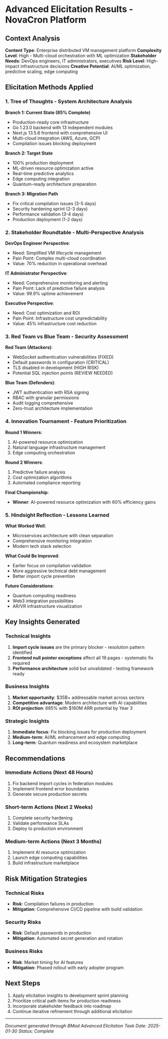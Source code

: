 # Advanced Elicitation Results - NovaCron Platform

## Context Analysis

**Content Type**: Enterprise distributed VM management platform
**Complexity Level**: High - Multi-cloud orchestration with ML optimization
**Stakeholder Needs**: DevOps engineers, IT administrators, executives
**Risk Level**: High-impact infrastructure decisions
**Creative Potential**: AI/ML optimization, predictive scaling, edge computing

## Elicitation Methods Applied

### 1. Tree of Thoughts - System Architecture Analysis

**Branch 1: Current State (85% Complete)**
- Production-ready core infrastructure
- Go 1.23.0 backend with 13 independent modules
- Next.js 13.5.6 frontend with comprehensive UI
- Multi-cloud integration (AWS, Azure, GCP)
- Compilation issues blocking deployment

**Branch 2: Target State**
- 100% production deployment
- ML-driven resource optimization active
- Real-time predictive analytics
- Edge computing integration
- Quantum-ready architecture preparation

**Branch 3: Migration Path**
- Fix critical compilation issues (3-5 days)
- Security hardening sprint (2-3 days)
- Performance validation (3-4 days)
- Production deployment (1-2 days)

### 2. Stakeholder Roundtable - Multi-Perspective Analysis

**DevOps Engineer Perspective**:
- Need: Simplified VM lifecycle management
- Pain Point: Complex multi-cloud coordination
- Value: 70% reduction in operational overhead

**IT Administrator Perspective**:
- Need: Comprehensive monitoring and alerting
- Pain Point: Lack of predictive failure analysis
- Value: 99.9% uptime achievement

**Executive Perspective**:
- Need: Cost optimization and ROI
- Pain Point: Infrastructure cost unpredictability
- Value: 45% infrastructure cost reduction

### 3. Red Team vs Blue Team - Security Assessment

**Red Team (Attackers)**:
- WebSocket authentication vulnerabilities (FIXED)
- Default passwords in configuration (CRITICAL)
- TLS disabled in development (HIGH RISK)
- Potential SQL injection points (REVIEW NEEDED)

**Blue Team (Defenders)**:
- JWT authentication with RSA signing
- RBAC with granular permissions
- Audit logging comprehensive
- Zero-trust architecture implementation

### 4. Innovation Tournament - Feature Prioritization

**Round 1 Winners**:
1. AI-powered resource optimization
2. Natural language infrastructure management
3. Edge computing orchestration

**Round 2 Winners**:
1. Predictive failure analysis
2. Cost optimization algorithms
3. Automated compliance reporting

**Final Championship**:
- **Winner**: AI-powered resource optimization with 60% efficiency gains

### 5. Hindsight Reflection - Lessons Learned

**What Worked Well**:
- Microservices architecture with clean separation
- Comprehensive monitoring integration
- Modern tech stack selection

**What Could Be Improved**:
- Earlier focus on compilation validation
- More aggressive technical debt management
- Better import cycle prevention

**Future Considerations**:
- Quantum computing readiness
- Web3 integration possibilities
- AR/VR infrastructure visualization

## Key Insights Generated

### Technical Insights
1. **Import cycle issues** are the primary blocker - resolution pattern identified
2. **Frontend null pointer exceptions** affect all 19 pages - systematic fix required
3. **Performance architecture** solid but unvalidated - testing framework ready

### Business Insights
1. **Market opportunity**: $35B+ addressable market across sectors
2. **Competitive advantage**: Modern architecture with AI capabilities
3. **ROI projection**: 685% with $160M ARR potential by Year 3

### Strategic Insights
1. **Immediate focus**: Fix blocking issues for production deployment
2. **Medium-term**: AI/ML enhancement and edge computing
3. **Long-term**: Quantum readiness and ecosystem marketplace

## Recommendations

### Immediate Actions (Next 48 Hours)
1. Fix backend import cycles in federation modules
2. Implement frontend error boundaries
3. Generate secure production secrets

### Short-term Actions (Next 2 Weeks)
1. Complete security hardening
2. Validate performance SLAs
3. Deploy to production environment

### Medium-term Actions (Next 3 Months)
1. Implement AI resource optimization
2. Launch edge computing capabilities
3. Build infrastructure marketplace

## Risk Mitigation Strategies

### Technical Risks
- **Risk**: Compilation failures in production
- **Mitigation**: Comprehensive CI/CD pipeline with build validation

### Security Risks
- **Risk**: Default passwords in production
- **Mitigation**: Automated secret generation and rotation

### Business Risks
- **Risk**: Market timing for AI features
- **Mitigation**: Phased rollout with early adopter program

## Next Steps

1. Apply elicitation insights to development sprint planning
2. Prioritize critical path items for production readiness
3. Incorporate stakeholder feedback into roadmap
4. Continue iterative refinement through additional elicitation

---
*Document generated through BMad Advanced Elicitation Task*
*Date: 2025-01-30*
*Status: Complete*